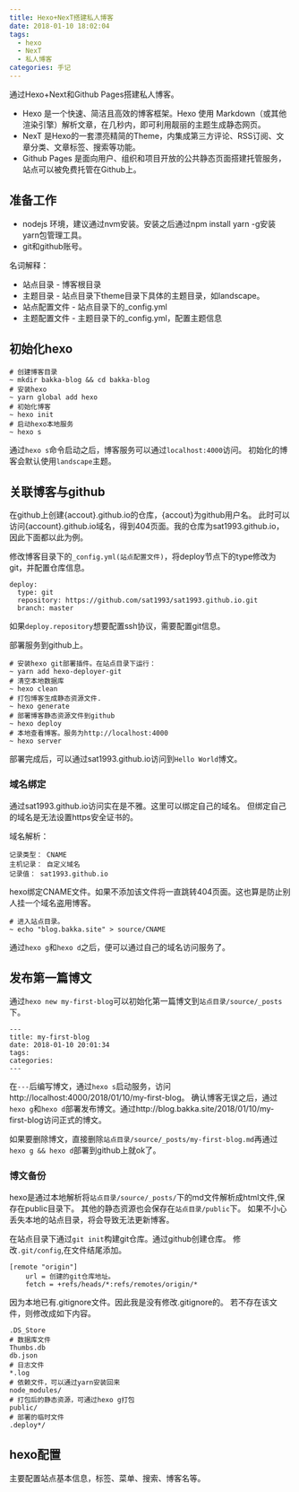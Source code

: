 ```yaml
---
title: Hexo+NexT搭建私人博客
date: 2018-01-10 18:02:04
tags:
  - hexo
  - NexT
  - 私人博客
categories: 手记
---
```


通过Hexo+Next和Github Pages搭建私人博客。

* Hexo 是一个快速、简洁且高效的博客框架。Hexo 使用 Markdown（或其他渲染引擎）解析文章，在几秒内，即可利用靓丽的主题生成静态网页。
* NexT 是Hexo的一套漂亮精简的Theme，内集成第三方评论、RSS订阅、文章分类、文章标签、搜索等功能。
* Github Pages 是面向用户、组织和项目开放的公共静态页面搭建托管服务，站点可以被免费托管在Github上。

## 准备工作

* nodejs 环境，建议通过nvm安装。安装之后通过npm install yarn -g安装yarn包管理工具。
* git和github账号。

名词解释：
* 站点目录 - 博客根目录
* 主题目录 - 站点目录下theme目录下具体的主题目录，如landscape。
* 站点配置文件 - 站点目录下的_config.yml
* 主题配置文件 - 主题目录下的_config.yml，配置主题信息

## 初始化hexo

```
# 创建博客目录
~ mkdir bakka-blog && cd bakka-blog
# 安装hexo
~ yarn global add hexo
# 初始化博客
~ hexo init
# 启动hexo本地服务
~ hexo s
```

通过`hexo s`命令启动之后，博客服务可以通过`localhost:4000`访问。
初始化的博客会默认使用`landscape`主题。

## 关联博客与github

在github上创建{accout}.github.io的仓库，{accout}为github用户名。
此时可以访问{account}.github.io域名，得到404页面。我的仓库为sat1993.github.io，因此下面都以此为例。

修改博客目录下的`_config.yml(站点配置文件)`，将deploy节点下的type修改为git，并配置仓库信息。
```
deploy:
  type: git
  repository: https://github.com/sat1993/sat1993.github.io.git
  branch: master
```
如果`deploy.repository`想要配置ssh协议，需要配置git信息。

部署服务到github上。
```
# 安装hexo git部署插件。在站点目录下运行：
~ yarn add hexo-deployer-git
# 清空本地数据库
~ hexo clean
# 打包博客生成静态资源文件.
~ hexo generate
# 部署博客静态资源文件到github
~ hexo deploy
# 本地查看博客。服务为http://localhost:4000
~ hexo server
```
部署完成后，可以通过sat1993.github.io访问到`Hello World`博文。

### 域名绑定

通过sat1993.github.io访问实在是不雅。这里可以绑定自己的域名。
但绑定自己的域名是无法设置https安全证书的。

域名解析：
```
记录类型： CNAME
主机记录： 自定义域名
记录值： sat1993.github.io
```
hexo绑定CNAME文件。如果不添加该文件将一直跳转404页面。这也算是防止别人挂一个域名盗用博客。
```
# 进入站点目录。
~ echo "blog.bakka.site" > source/CNAME
```
通过`hexo g`和`hexo d`之后，便可以通过自己的域名访问服务了。
## 发布第一篇博文
通过`hexo new my-first-blog`可以初始化第一篇博文到`站点目录/source/_posts`下。
```
---
title: my-first-blog
date: 2018-01-10 20:01:34
tags:
categories:
---
```
在`---`后编写博文，通过`hexo s`启动服务，访问http://localhost:4000/2018/01/10/my-first-blog。
确认博客无误之后，通过`hexo g`和`hexo d`部署发布博文。通过http://blog.bakka.site/2018/01/10/my-first-blog访问正式的博文。

如果要删除博文，直接删除`站点目录/source/_posts/my-first-blog.md`再通过`hexo g && hexo d`部署到github上就ok了。

### 博文备份
hexo是通过本地解析将`站点目录/source/_posts/`下的md文件解析成html文件,保存在public目录下。
其他的静态资源也会保存在`站点目录/public`下。
如果不小心丢失本地的站点目录，将会导致无法更新博客。

在站点目录下通过`git init`构建git仓库。通过github创建仓库。
修改`.git/config`,在文件结尾添加。
```
[remote "origin"]
	url = 创建的git仓库地址。
	fetch = +refs/heads/*:refs/remotes/origin/*
```
因为本地已有.gitignore文件。因此我是没有修改.gitignore的。
若不存在该文件，则修改成如下内容。
```
.DS_Store
# 数据库文件
Thumbs.db
db.json
# 日志文件
*.log
# 依赖文件，可以通过yarn安装回来
node_modules/
# 打包后的静态资源，可通过hexo g打包
public/
# 部署的临时文件
.deploy*/
```
## hexo配置

主要配置站点基本信息，标签、菜单、搜索、博客名等。


